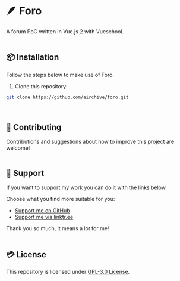 # 🪶 Foro
A forum PoC written in Vue.js 2 with Vueschool.  
&nbsp;

## 📦 Installation  
Follow the steps below to make use of Foro.
&nbsp;

1. Clone this repository:  
```bash
git clone https://github.com/airchive/foro.git
```
&nbsp;

## 🤝 Contributing  
Contributions and suggestions about how to improve this project are welcome!  
&nbsp;  

## 💚 Support  
If you want to support my work you can do it with the links below.  

Choose what you find more suitable for you:  
- [Support me on GitHub](https://github.com/sponsors/Airscripts)  
- [Support me via linktr.ee](https://linktr.ee/airscript)  

Thank you so much, it means a lot for me!  
&nbsp;  

## 💳 License  
This repository is licensed under [GPL-3.0 License](https://github.com/airchive/foro/blog/main/LICENSE).  
&nbsp;
